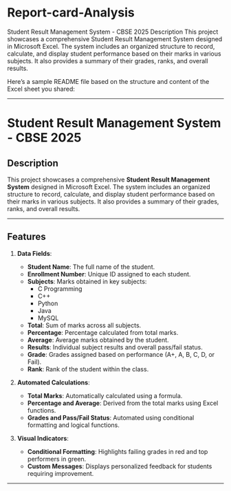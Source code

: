 # Report-card-Analysis
Student Result Management System - CBSE 2025
Description
This project showcases a comprehensive Student Result Management System designed in Microsoft Excel. The system includes an organized structure to record, calculate, and display student performance based on their marks in various subjects. It also provides a summary of their grades, ranks, and overall results.

Here’s a sample README file based on the structure and content of the Excel sheet you shared:

---

# Student Result Management System - CBSE 2025

## Description

This project showcases a comprehensive **Student Result Management System** designed in Microsoft Excel. The system includes an organized structure to record, calculate, and display student performance based on their marks in various subjects. It also provides a summary of their grades, ranks, and overall results.

---

## Features

1. **Data Fields**:
   - **Student Name**: The full name of the student.
   - **Enrollment Number**: Unique ID assigned to each student.
   - **Subjects**: Marks obtained in key subjects:
     - C Programming
     - C++
     - Python
     - Java
     - MySQL
   - **Total**: Sum of marks across all subjects.
   - **Percentage**: Percentage calculated from total marks.
   - **Average**: Average marks obtained by the student.
   - **Results**: Individual subject results and overall pass/fail status.
   - **Grade**: Grades assigned based on performance (A+, A, B, C, D, or Fail).
   - **Rank**: Rank of the student within the class.

2. **Automated Calculations**:
   - **Total Marks**: Automatically calculated using a formula.
   - **Percentage and Average**: Derived from the total marks using Excel functions.
   - **Grades and Pass/Fail Status**: Automated using conditional formatting and logical functions.

3. **Visual Indicators**:
   - **Conditional Formatting**: Highlights failing grades in red and top performers in green.
   - **Custom Messages**: Displays personalized feedback for students requiring improvement.

---

